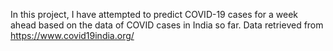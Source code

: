 In this project, I have attempted to predict COVID-19 cases for a week ahead based on the data of COVID cases in India so far.
Data retrieved from https://www.covid19india.org/
